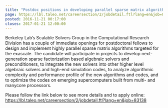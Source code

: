```yaml
---
title: "Postdoc positions in developing parallel sparse matrix algorithms"
page: https://lbl.taleo.net/careersection/2/jobdetail.ftl?lang=en&job=83138
posted: 2016-11-21 00:17:00
closes: 2017-01-21 12:00:00
---
```

Berkeley Lab’s Scalable Solvers Group in the Computational Research
Division has a couple of immediate openings for postdoctoral fellows
to design and implement highly parallel sparse matrix algorithms
targeted for the exascale. The candidate will participate in projects
to develop next-generation sparse factorization based algebraic solvers
and preconditioners, to integrate the new solvers into other higher
level algebraic solvers and high-end simulation codes, to analyze
algorithmic complexity and performance profile of the new algorithms
and codes, and to optimize the codes on emerging supercomputers built
from multi- and manycore processors.

Please follow the link below to see more details and to apply online:
<https://lbl.taleo.net/careersection/2/jobdetail.ftl?lang=en&job=83138>
